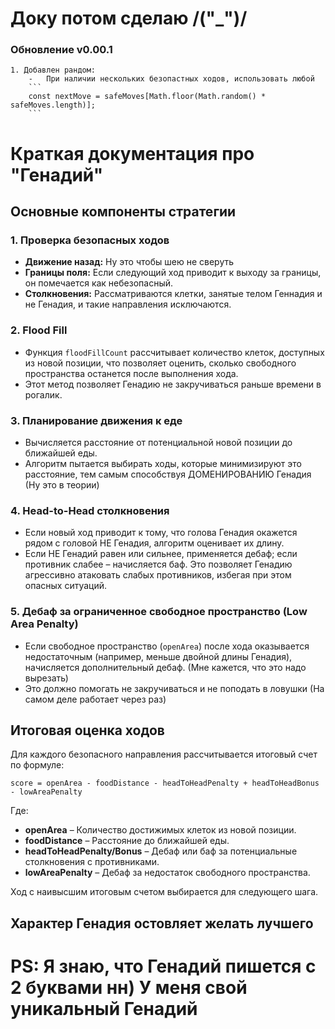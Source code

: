 # Доку потом сделаю /("_")/

### Обновление v0.00.1
    1. Добавлен рандом:
        -   При наличии нескольких безопастных ходов, использовать любой
        ```
        const nextMove = safeMoves[Math.floor(Math.random() * safeMoves.length)];
        ```
# Краткая документация про "Генадий"

## Основные компоненты стратегии

### 1. Проверка безопасных ходов
- **Движение назад:** Ну это чтобы шею не сверуть
- **Границы поля:** Если следующий ход приводит к выходу за границы, он помечается как небезопасный.
- **Столкновения:** Рассматриваются клетки, занятые телом Геннадия и не Генадия, и такие направления исключаются.

### 2. Flood Fill
- Функция `floodFillCount` рассчитывает количество клеток, доступных из новой позиции, что позволяет оценить, сколько свободного пространства останется после выполнения хода.
- Этот метод позволяет Генадию не закручиваться раньше времени в рогалик.
### 3. Планирование движения к еде
- Вычисляется расстояние от потенциальной новой позиции до ближайшей еды.
- Алгоритм пытается выбирать ходы, которые минимизируют это расстояние, тем самым способствуя ДОМЕНИРОВАНИЮ Генадия (Ну это в теории)

### 4. Head-to-Head столкновения
- Если новый ход приводит к тому, что голова Генадия окажется рядом с головой НЕ Генадия, алгоритм оценивает их длину.
- Если НЕ Генадий равен или сильнее, применяется дебаф; если противник слабее – начисляется баф. Это позволяет Генадию агрессивно атаковать слабых противников, избегая при этом опасных ситуаций.

### 5. Дебаф за ограниченное свободное пространство (Low Area Penalty)
- Если свободное пространство (`openArea`) после хода оказывается недостаточным (например, меньше двойной длины Генадия), начисляется дополнительный дебаф. (Мне кажется, что это надо вырезать)
- Это должно помогать не закручиваться и не поподать в ловушки (На самом деле работает через раз)

## Итоговая оценка ходов
Для каждого безопасного направления рассчитывается итоговый счет по формуле:

```
score = openArea - foodDistance - headToHeadPenalty + headToHeadBonus - lowAreaPenalty
```

Где:
- **openArea** – Количество достижимых клеток из новой позиции.
- **foodDistance** – Расстояние до ближайшей еды.
- **headToHeadPenalty/Bonus** – Дебаф или баф за потенциальные столкновения с противниками.
- **lowAreaPenalty** – Дебаф за недостаток свободного пространства.

Ход с наивысшим итоговым счетом выбирается для следующего шага.

## Характер Генадия остовляет желать лучшего
# PS: Я знаю, что Генадий пишется с 2 буквами нн) У меня свой уникальный Генадий